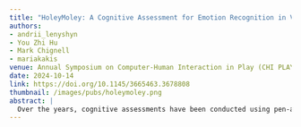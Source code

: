```yaml
---
title: "HoleyMoley: A Cognitive Assessment for Emotion Recognition in Virtual Reality"
authors: 
- andrii_lenyshyn
- You Zhi Hu
- Mark Chignell
- mariakakis
venue: Annual Symposium on Computer-Human Interaction in Play (CHI PLAY)
date: 2024-10-14
link: https://doi.org/10.1145/3665463.3678808
thumbnail: /images/pubs/holeymoley.png
abstract: |
  Over the years, cognitive assessments have been conducted using pen-and-paper, personal computers, and smartphone applications. As virtual reality (VR) is quickly becoming the next generation of computing, we investigated how it can be used in this field through the development of a game called HoleyMoley. HoleyMoley is a Whac-a-Mole game that combines elements of two commonly used cognitive assessments: a choice reaction task and an emotion recognition task. When we first created HoleyMoley, we largely based it on a computer-based assessment. However, an evaluation with 15 young adults did not reveal any significant findings that we expected from literature. It was not until we integrated multiple modalities — the controller, gaze, and speech — that we were able to recover statistically significant differences in how individuals react to emotional stimuli. This paper details the design process of HoleyMoley as a case study for future cognitive assessment in VR.
---
```

